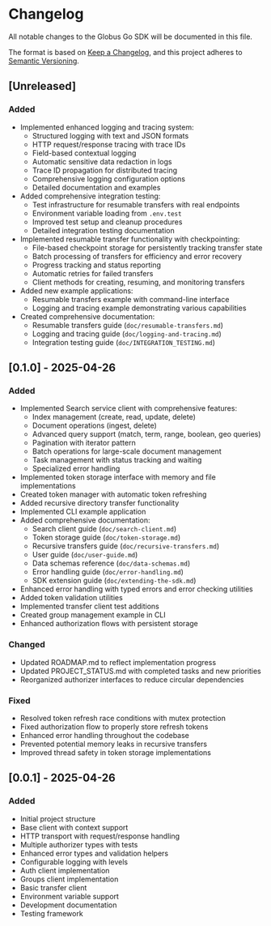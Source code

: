 # Changelog

All notable changes to the Globus Go SDK will be documented in this file.

The format is based on [Keep a Changelog](https://keepachangelog.com/en/1.0.0/),
and this project adheres to [Semantic Versioning](https://semver.org/spec/v2.0.0.html).

## [Unreleased]

### Added

- Implemented enhanced logging and tracing system:
  - Structured logging with text and JSON formats
  - HTTP request/response tracing with trace IDs
  - Field-based contextual logging
  - Automatic sensitive data redaction in logs
  - Trace ID propagation for distributed tracing
  - Comprehensive logging configuration options
  - Detailed documentation and examples
- Added comprehensive integration testing:
  - Test infrastructure for resumable transfers with real endpoints
  - Environment variable loading from `.env.test`
  - Improved test setup and cleanup procedures
  - Detailed integration testing documentation
- Implemented resumable transfer functionality with checkpointing:
  - File-based checkpoint storage for persistently tracking transfer state
  - Batch processing of transfers for efficiency and error recovery
  - Progress tracking and status reporting
  - Automatic retries for failed transfers
  - Client methods for creating, resuming, and monitoring transfers
- Added new example applications:
  - Resumable transfers example with command-line interface
  - Logging and tracing example demonstrating various capabilities
- Created comprehensive documentation:
  - Resumable transfers guide (`doc/resumable-transfers.md`)
  - Logging and tracing guide (`doc/logging-and-tracing.md`)
  - Integration testing guide (`doc/INTEGRATION_TESTING.md`)

## [0.1.0] - 2025-04-26

### Added

- Implemented Search service client with comprehensive features:
  - Index management (create, read, update, delete)
  - Document operations (ingest, delete)
  - Advanced query support (match, term, range, boolean, geo queries)
  - Pagination with iterator pattern
  - Batch operations for large-scale document management
  - Task management with status tracking and waiting
  - Specialized error handling
- Implemented token storage interface with memory and file implementations
- Created token manager with automatic token refreshing
- Added recursive directory transfer functionality
- Implemented CLI example application
- Added comprehensive documentation:
  - Search client guide (`doc/search-client.md`)
  - Token storage guide (`doc/token-storage.md`)
  - Recursive transfers guide (`doc/recursive-transfers.md`)
  - User guide (`doc/user-guide.md`)
  - Data schemas reference (`doc/data-schemas.md`)
  - Error handling guide (`doc/error-handling.md`)
  - SDK extension guide (`doc/extending-the-sdk.md`)
- Enhanced error handling with typed errors and error checking utilities
- Added token validation utilities
- Implemented transfer client test additions
- Created group management example in CLI
- Enhanced authorization flows with persistent storage

### Changed

- Updated ROADMAP.md to reflect implementation progress
- Updated PROJECT_STATUS.md with completed tasks and new priorities
- Reorganized authorizer interfaces to reduce circular dependencies

### Fixed

- Resolved token refresh race conditions with mutex protection
- Fixed authorization flow to properly store refresh tokens
- Enhanced error handling throughout the codebase
- Prevented potential memory leaks in recursive transfers
- Improved thread safety in token storage implementations

## [0.0.1] - 2025-04-26

### Added

- Initial project structure
- Base client with context support
- HTTP transport with request/response handling
- Multiple authorizer types with tests
- Enhanced error types and validation helpers
- Configurable logging with levels
- Auth client implementation
- Groups client implementation
- Basic transfer client
- Environment variable support
- Development documentation
- Testing framework